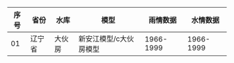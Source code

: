 |  序号  |   省份  |  水库  |  模型  |  雨情数据 |  水情数据  |
|--------|--------|--------|-------|-------|-------|
|   01   |   辽宁省 |  大伙房    |    新安江模型/c大伙房模型 |  1966-1999    |  1966-1999   |
